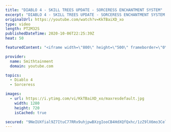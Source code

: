 ```yaml
---
title: "DIABLO 4 - SKILL TREES UPDATE - SORCERESS ENCHANTMENT SYSTEM"
excerpt: "DIABLO 4 - SKILL TREES UPDATE - SORCERESS ENCHANTMENT SYSTEM Blizzard is continuing to keep fans abreast of Diablo 4's development, and the ..."
originalUrl: https://youtube.com/watch?v=KkTBaiXD_xo
type: video
length: PT2M32S
publishedDateTime: 2020-10-06T22:25:39Z
heat: 50

featuredContent: "<iframe width=\"800\" height=\"500\" frameborder=\"0\" src=\"https://www.youtube.com/embed/KkTBaiXD_xo\" allow=\"accelerometer; autoplay; encrypted-media; gyroscope; picture-in-picture\" allowfullscreen></iframe>"

provider:
  name: Smithtainment
  domain: youtube.com

topics:
  - Diablo 4
  - Sorceress

images:
  - url: https://i.ytimg.com/vi/KkTBaiXD_xo/maxresdefault.jpg
    width: 1280
    height: 720
    isCached: true

secured: "9NeIUXfial9Z7ItuC77RRx9uhjpwBXzgIooCB4HdXQfQxhc/1zZ9lX6mo3CelelEW3TEwpZ/i6bXrxSgZePr1jrHzioG5ANanKvevqxvgZ3bRm6EM+Ta+eMPs5WyFwOD+pRg/OsuyuY83vATuG9U85e+ginkJqzSONr5RlZ/JuQ2A1qEI4EWvK+5lOWTRwXOHQ6OVmnqefdiZwnUwfUS3tlDgNuileSWA8kQHx5QIM0j/0JVR3/AfW+GwDvTlohjuPHV/fh8EX5ed5NEe1YAtAkir+IY8g/wTEft+K7XbJrj8LZFuI/cKyF2/jKIH4HpkzHcnTNx87Ed7XRNPKocKm8C4wHlOjTnzLHrB/NoH/jNvwvEv5cT9iApYKfzO1SzmGCAE62DiQH9J2w/+uJCS6xmJ0CZugAbL3PSGtToWZ4=;4lB56egM58WKW69ziUkxow=="
---
```


